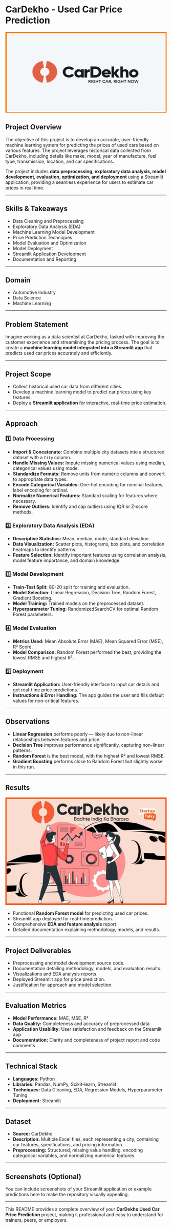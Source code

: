 # CarDekho - Used Car Price Prediction

![](https://github.com/BERLINSAMUELRAJ/CARDEKHO_Price_Prediction_ML/blob/main/1626342082_cardekho_logo_startuptalky_jpg-1.jpg)

## Project Overview
The objective of this project is to develop an accurate, user-friendly machine learning system for predicting the prices of used cars based on various features. The project leverages historical data collected from CarDekho, including details like make, model, year of manufacture, fuel type, transmission, location, and car specifications.  

The project includes **data preprocessing, exploratory data analysis, model development, evaluation, optimization, and deployment** using a Streamlit application, providing a seamless experience for users to estimate car prices in real time.  

---

## Skills & Takeaways
- Data Cleaning and Preprocessing  
- Exploratory Data Analysis (EDA)  
- Machine Learning Model Development  
- Price Prediction Techniques  
- Model Evaluation and Optimization  
- Model Deployment  
- Streamlit Application Development  
- Documentation and Reporting  

---

## Domain
- Automotive Industry  
- Data Science  
- Machine Learning  

---

## Problem Statement
Imagine working as a data scientist at CarDekho, tasked with improving the customer experience and streamlining the pricing process. The goal is to create a **machine learning model integrated into a Streamlit app** that predicts used car prices accurately and efficiently.  

---

## Project Scope
- Collect historical used car data from different cities.  
- Develop a machine learning model to predict car prices using key features.  
- Deploy a **Streamlit application** for interactive, real-time price estimation.  

---

## Approach

### 1️⃣ Data Processing
- **Import & Concatenate:** Combine multiple city datasets into a structured dataset with a `City` column.  
- **Handle Missing Values:** Impute missing numerical values using median, categorical values using mode.  
- **Standardize Formats:** Remove units from numeric columns and convert to appropriate data types.  
- **Encode Categorical Variables:** One-hot encoding for nominal features, label encoding for ordinal.  
- **Normalize Numerical Features:** Standard scaling for features where necessary.  
- **Remove Outliers:** Identify and cap outliers using IQR or Z-score methods.  

### 2️⃣ Exploratory Data Analysis (EDA)
- **Descriptive Statistics:** Mean, median, mode, standard deviation.  
- **Data Visualization:** Scatter plots, histograms, box plots, and correlation heatmaps to identify patterns.  
- **Feature Selection:** Identify important features using correlation analysis, model feature importance, and domain knowledge.  

### 3️⃣ Model Development
- **Train-Test Split:** 80-20 split for training and evaluation.  
- **Model Selection:** Linear Regression, Decision Tree, Random Forest, Gradient Boosting.  
- **Model Training:** Trained models on the preprocessed dataset.  
- **Hyperparameter Tuning:** RandomizedSearchCV for optimal Random Forest parameters.  

### 4️⃣ Model Evaluation
- **Metrics Used:** Mean Absolute Error (MAE), Mean Squared Error (MSE), R² Score.  
- **Model Comparison:** Random Forest performed the best, providing the lowest RMSE and highest R².  

### 5️⃣ Deployment
- **Streamlit Application:** User-friendly interface to input car details and get real-time price predictions.  
- **Instructions & Error Handling:** The app guides the user and fills default values for non-critical features.  

---

## Observations
- **Linear Regression** performs poorly — likely due to non-linear relationships between features and price.  
- **Decision Tree** improves performance significantly, capturing non-linear patterns.  
- **Random Forest** is the best model, with the highest R² and lowest RMSE.  
- **Gradient Boosting** performs close to Random Forest but slightly worse in this run.  

---

## Results

![](https://github.com/BERLINSAMUELRAJ/CARDEKHO_Price_Prediction_ML/blob/main/CarDekho-Business-Model-Startuptalky.jpg)

- Functional **Random Forest model** for predicting used car prices.  
- Streamlit app deployed for real-time prediction.  
- Comprehensive **EDA and feature analysis** report.  
- Detailed documentation explaining methodology, models, and results.  

---

## Project Deliverables
- Preprocessing and model development source code.  
- Documentation detailing methodology, models, and evaluation results.  
- Visualizations and EDA analysis reports.  
- Deployed Streamlit app for price prediction.  
- Justification for approach and model selection.  

---

## Evaluation Metrics
- **Model Performance:** MAE, MSE, R²  
- **Data Quality:** Completeness and accuracy of preprocessed data  
- **Application Usability:** User satisfaction and feedback on the Streamlit app  
- **Documentation:** Clarity and completeness of project report and code comments  

---

## Technical Stack
- **Languages:** Python  
- **Libraries:** Pandas, NumPy, Scikit-learn, Streamlit  
- **Techniques:** Data Cleaning, EDA, Regression Models, Hyperparameter Tuning  
- **Deployment:** Streamlit  

---

## Dataset
- **Source:** CarDekho  
- **Description:** Multiple Excel files, each representing a city, containing car features, specifications, and pricing information.  
- **Preprocessing:** Structured, missing value handling, encoding categorical variables, and normalizing numerical features.  

---

## Screenshots (Optional)
You can include screenshots of your Streamlit application or example predictions here to make the repository visually appealing.

---

This README provides a complete overview of your **CarDekho Used Car Price Prediction** project, making it professional and easy to understand for trainers, peers, or employers.
